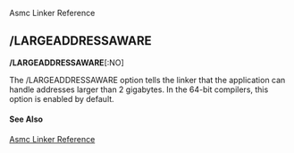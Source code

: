Asmc Linker Reference

## /LARGEADDRESSAWARE

**/LARGEADDRESSAWARE**[:NO]

The /LARGEADDRESSAWARE option tells the linker that the application can handle addresses larger than 2 gigabytes. In the 64-bit compilers, this option is enabled by default.

#### See Also

[Asmc Linker Reference](link.md)
